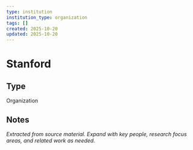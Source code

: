 ```yaml
---
type: institution
institution_type: organization
tags: []
created: 2025-10-20
updated: 2025-10-20
---
```


# Stanford

## Type

Organization

## Notes

*Extracted from source material. Expand with key people, research focus areas, and related work as needed.*
